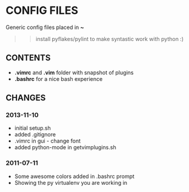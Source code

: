 # CONFIG FILES #
Generic config files placed in **~**
>> install pyflakes/pylint to make syntastic work with python :)

## CONTENTS ##
- **.vimrc** and **.vim** folder with snapshot of plugins
- **.bashrc** for a nice bash experience

## CHANGES ##

### 2013-11-10 ###
* initial setup.sh
* added .gitignore
* .vimrc in gui - change font
* added python-mode in getvimplugins.sh

### 2011-07-11 ###
* Some awesome colors added in .bashrc prompt
* Showing the py virtualenv you are working in
